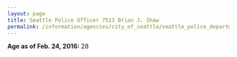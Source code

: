 ```yaml
---
layout: page
title: Seattle Police Officer 7513 Brian J. Shaw
permalink: /information/agencies/city_of_seattle/seattle_police_department/copbook/7513/
---
```


**Age as of Feb. 24, 2016:** 28
